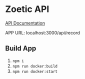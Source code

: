 # Zoetic API

[API Documentation](https://app.swaggerhub.com/apis/EmmanuelAmodu/ZoeticaiAPI/1.0.0)

APP URL: localhost:3000/api/record

## Build App

1. `npm i`
1. `npm run docker:build`
1. `npm run docker:start`

